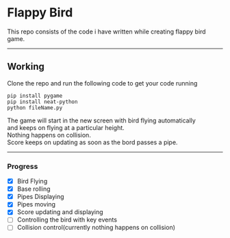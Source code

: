 # Flappy Bird
This repo consists of the code i have written while creating flappy bird game.
___
## Working 
Clone the repo and run the following code to get your code running
```shell script
pip install pygame
pip install neat-python
python fileName.py
```
The game will start in the new screen with bird flying automatically <br>and keeps on flying at a particular height.<br>
Nothing happens on collision.<br>
Score keeps on updating as soon as the bord passes a pipe.

___
### Progress
* [x] Bird Flying
* [x] Base rolling
* [x] Pipes Displaying
* [x] Pipes moving
* [x] Score updating and displaying
* [ ] Controlling the bird with key events
* [ ] Collision control(currently nothing happens on collision)
